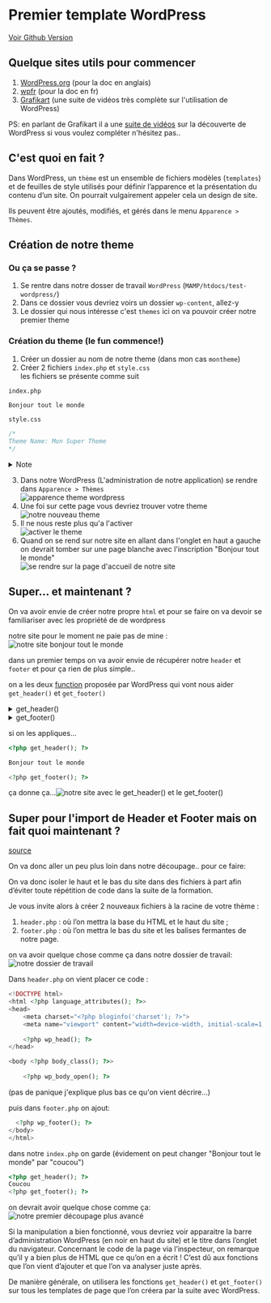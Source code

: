 # Premier template WordPress

[Voir Github Version](https://github.com/Poulycroc/lessons-isfsc/blob/master/courses/05__premier-template-custom.md)

## Quelque sites utils pour commencer

1. [WordPress.org](https://wordpress.org/) (pour la doc en anglais)
2. [wpfr](https://wpfr.net/) (pour la doc en fr)
3. [Grafikart](https://www.youtube.com/watch?v=fjm5jaQsvSw&list=PLjwdMgw5TTLWF1VV9TFWrsUTvWjtGS7Qt) (une suite de vidéos très complète sur l'utilisation de WordPress)

PS: en parlant de Grafikart il a une [suite de vidéos](https://www.youtube.com/watch?v=B_vCy1uTg68&list=PLjwdMgw5TTLXQ7eBAiC7giFbm4NUisryc) sur la découverte de WordPress si vous voulez compléter n'hésitez pas..

## C'est quoi en fait ?

Dans WordPress, un `thème` est un ensemble de fichiers modèles (`templates`) et de feuilles de style utilisés pour définir l’apparence et la présentation du contenu d’un site. On pourrait vulgairement appeler cela un design de site.

Ils peuvent être ajoutés, modifiés, et gérés dans le menu `Apparence > Thèmes`.

## Création de notre theme

### Ou ça se passe ?
1. Se rentre dans notre dosser de travail `WordPress` (`MAMP/htdocs/test-wordpress/`)
2. Dans ce dossier vous devriez voirs un dossier `wp-content`, allez-y
3. Le dossier qui nous intéresse c'est `themes` ici on va pouvoir créer notre premier theme

### Création du theme (le fun commence!)
1. Créer un dossier au nom de notre theme (dans mon cas `montheme`)
2. Créer 2 fichiers `index.php` et `style.css` <br/>les fichiers se présente comme suit

`index.php`
```html
Bonjour tout le monde
```

`style.css`
```css
/*
Theme Name: Mon Super Theme
*/
```
<details>
<summary>Note</summary>
`Theme Name: ` est important c'est lui qui va permettre d'avoir un nom dans notre WordPress
</details>

3. Dans notre WordPress (L'administration de notre application) se rendre dans `Apparence > Thèmes`<br/><img src="./.screenshots/Screenshot 2022-11-13 at 17.58.46.png" alt="apparence theme wordpress" />
4. Une foi sur cette page vous devriez trouver votre theme<br/><img src="./.screenshots/Screenshot 2022-11-13 at 17.59.36.png" alt="notre nouveau theme" />
5. Il ne nous reste plus qu'a l'activer<br/><img src="./.screenshots/Screenshot 2022-11-13 at 18.01.07.png" alt="activer le theme" />
6. Quand on se rend sur notre site en allant dans l'onglet en haut a gauche on devrait tomber sur une page blanche avec l'inscription "Bonjour tout le monde"<br /><img src="./.screenshots/Screenshot 2022-11-13 at 18.06.12.png" alt="se rendre sur la page d'accueil de notre site" />

## Super... et maintenant ?

On va avoir envie de créer notre propre `html` et pour se faire on va devoir se familiariser avec les propriété de de wordpress 

notre site pour le moment ne paie pas de mine : <img src=".screenshots/Screenshot 2022-11-14 at 07.57.04.png" alt="notre site bonjour tout le monde" />

dans un premier temps on va avoir envie de récupérer notre `header` et `footer` et pour ça rien de plus simple.. 

on a les deux [function](https://www.php.net/manual/en/language.functions.php) proposée par WordPress qui vont nous aider `get_header()` et `get_footer()`

<details>
<summary>get_header()</summary>

------------------------------------------------------------------

Va nous premettre d'importer un header prédéfini a notre theme, si on n'a pas de fichier `header.php` dans notre projet alors il va aller chercher le header de WordPress pas défaut

pour l'utiliser:
```php
<?php get_header(); ?>
```

voila ce que ça donne: <img src="./.screenshots/Screenshot 2022-11-14 at 08.18.19.png" alt="juste avec le get_header()" />

on peut ajouter des argument dans notre fichier `header.php` si on en a un.. par exemple

`index.php`
```php
// in index.php or where you want to include header
<?php get_header( '', array( 'name' => 'Ruhul Amin', 'age' => 23 ) ); ?>

Bonjour tout le monde
```

`header.php`
```php
<h2>This is a Header</h2>
<p>Hey, <?php echo $args['name']; ?>, You are <?php echo $args['age']; ?> years old</p>
```

de qui va donner: <img src="./.screenshots/Screenshot 2022-11-14 at 08.22.51.png" alt="avec un get_header() qui a des options" />

------------------------------------------------------------------
</details>
<details>
<summary>get_footer()</summary>

------------------------------------------------------------------

Va nous premettre d'importer la barre d'outil WordPress avec quelque information sur notre site

pour l'utiliser:
```php
<?php get_footer(); ?>
```

si on l'utilise seul comme ça dans notre `index.php`
```php
Bonjour tout le monde

<?php get_footer(); ?>
```
ça va nous donner ça: <img src="./.screenshots/Screenshot 2022-11-14 at 08.35.36.png" alt="utilisation seul de notre get_footer()" /> 

a noter que ne vois plus notre "Bonjour tout le monde" parcequ'il est caché derrière la bar d'options wordpress

------------------------------------------------------------------
</details>

si on les appliques...
```php
<?php get_header(); ?>

Bonjour tout le monde

<?php get_footer(); ?>
```
ça donne ça...<img src="./.screenshots/Screenshot 2022-11-14 at 08.05.39.png" alt="notre site avec le get_header() et le get_footer()" /> 


## Super pour l'import de Header et Footer mais on fait quoi maintenant ?

[source](https://capitainewp.io/formations/developper-theme-wordpress/header-footer-theme/)

On va donc aller un peu plus loin dans notre découpage.. pour ce faire:

On va donc isoler le haut et le bas du site dans des fichiers à part afin d’éviter toute répétition de code dans la suite de la formation.

Je vous invite alors à créer 2 nouveaux fichiers à la racine de votre thème :

1. `header.php` : où l’on mettra la base du HTML et le haut du site ;
2. `footer.php` : où l’on mettra le bas du site et les balises fermantes de notre page.

on va avoir quelque chose comme ça dans notre dossier de travail: <img src=".screenshots/Screenshot 2022-11-14 at 08.43.49.png" alt="notre dossier de travail">

Dans `header.php` on vient placer ce code : 
```php
<!DOCTYPE html>
<html <?php language_attributes(); ?>>
<head>
    <meta charset="<?php bloginfo('charset'); ?>">
    <meta name="viewport" content="width=device-width, initial-scale=1, shrink-to-fit=no"/>
    
    <?php wp_head(); ?>
</head>

<body <?php body_class(); ?>>
    
    <?php wp_body_open(); ?>
```
(pas de panique j'explique plus bas ce qu'on vient décrire...)

puis dans `footer.php` on ajout:
```php
  <?php wp_footer(); ?>
</body>
</html>
```

dans notre `index.php` on garde (évidement on peut changer "Bonjour tout le monde" par "coucou")
```php
<?php get_header(); ?>
Coucou
<?php get_footer(); ?>
```

on devrait avoir quelque chose comme ça: <img src=".screenshots/Screenshot 2022-11-14 at 08.49.48.png" alt="notre premier découpage plus avancé" />

Si la manipulation a bien fonctionné, vous devriez voir apparaitre la barre d’administration WordPress (en noir en haut du site) et le titre dans l’onglet du navigateur. Concernant le code de la page via l’inspecteur, on remarque qu’il y a bien plus de HTML que ce qu’on en a écrit ! C’est dû aux fonctions que l’on vient d’ajouter et que l’on va analyser juste après.

De manière générale, on utilisera les fonctions `get_header()` et `get_footer()` sur tous les templates de page que l’on créera par la suite avec WordPress.





